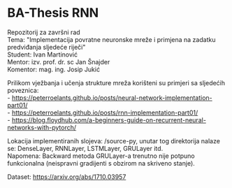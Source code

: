 # BA-Thesis RNN

Repozitorij za završni rad  
Tema: "Implementacija povratne neuronske mreže i primjena na zadatku predviđanja sljedeće riječi"  
Student: Ivan Martinović  
Mentor: izv. prof. dr. sc Jan Šnajder  
Komentor: mag. ing. Josip Jukić  

Prilikom vježbanja i učenja strukture mreža korišteni su primjeri sa sljedećih poveznica:  
    - https://peterroelants.github.io/posts/neural-network-implementation-part01/  
    - https://peterroelants.github.io/posts/rnn-implementation-part01/  
    - https://blog.floydhub.com/a-beginners-guide-on-recurrent-neural-networks-with-pytorch/  

  
Lokacija implementiranih slojeva: /source-py, unutar tog direktorija nalaze se: DenseLayer, RNNLayer, LSTMLayer, GRULayer itd.  
Napomena: Backward metoda GRULayer-a trenutno nije potpuno funkcionalna (neispravni gradijenti s obzirom na skriveno stanje).  

Dataset: https://arxiv.org/abs/1710.03957  

